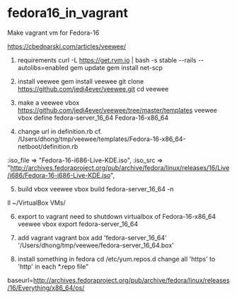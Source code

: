 fedora16_in_vagrant
=====================================

Make vagrant vm for Fedora-16

https://cbednarski.com/articles/veewee/

1. requirements
curl -L https://get.rvm.io | bash -s stable --rails --autolibs=enabled
gem update
gem install net-scp

2. install veewee
gem install veewee
git clone https://github.com/jedi4ever/veewee.git
cd veewee

3. make a veewee vbox
https://github.com/jedi4ever/veewee/tree/master/templates
veewee vbox define fedora-server_16_64 Fedora-16-x86_64

4. change url in definition.rb
cf. /Users/dhong/tmp/veewee/templates/Fedora-16-x86_64-netboot/definition.rb

:iso_file => "Fedora-16-i686-Live-KDE.iso",
:iso_src => "http://archives.fedoraproject.org/pub/archive/fedora/linux/releases/16/Live/i686/Fedora-16-i686-Live-KDE.iso",

5. build vbox
veewee vbox build fedora-server_16_64 -n

ll ~/VirtualBox VMs/

6. export to vagrant
need to shutdown virtualbox of Fedora-16-x86_64
veewee vbox export fedora-server_16_64

7. add vagrant
vagrant box add 'fedora-server_16_64' '/Users/dhong/tmp/veewee/fedora-server_16_64.box'

8. install something in fedora
cd /etc/yum.repos.d
change all 'https' to 'http' in each *.repo file"

baseurl=http://archives.fedoraproject.org/pub/archive/fedora/linux/releases/16/Everything/x86_64/os/
